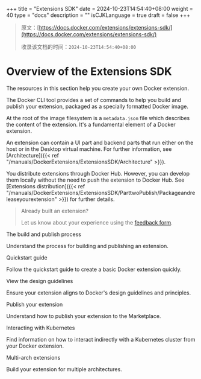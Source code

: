 +++
title = "Extensions SDK"
date = 2024-10-23T14:54:40+08:00
weight = 40
type = "docs"
description = ""
isCJKLanguage = true
draft = false
+++

> 原文：[https://docs.docker.com/extensions/extensions-sdk/](https://docs.docker.com/extensions/extensions-sdk/)
>
> 收录该文档的时间：`2024-10-23T14:54:40+08:00`

# Overview of the Extensions SDK

The resources in this section help you create your own Docker extension.

The Docker CLI tool provides a set of commands to help you build and publish your extension, packaged as a specially formatted Docker image.

At the root of the image filesystem is a `metadata.json` file which describes the content of the extension. It's a fundamental element of a Docker extension.

An extension can contain a UI part and backend parts that run either on the host or in the Desktop virtual machine. For further information, see [Architecture]({{< ref "/manuals/DockerExtensions/ExtensionsSDK/Architecture" >}}).

You distribute extensions through Docker Hub. However, you can develop them locally without the need to push the extension to Docker Hub. See [Extensions distribution]({{< ref "/manuals/DockerExtensions/ExtensionsSDK/ParttwoPublish/Packageandreleaseyourextension" >}}) for further details.

> Already built an extension?
>
> Let us know about your experience using the [feedback form](https://survey.alchemer.com/s3/7184948/Publishers-Feedback-Form).



The build and publish process

Understand the process for building and publishing an extension.



Quickstart guide

Follow the quickstart guide to create a basic Docker extension quickly.



View the design guidelines

Ensure your extension aligns to Docker's design guidelines and principles.



Publish your extension

Understand how to publish your extension to the Marketplace.



Interacting with Kubernetes

Find information on how to interact indirectly with a Kubernetes cluster from your Docker extension.



Multi-arch extensions

Build your extension for multiple architectures.
